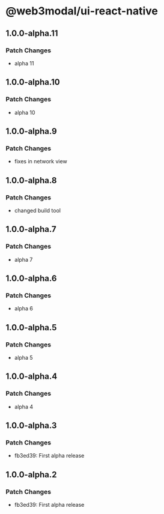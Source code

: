 # @web3modal/ui-react-native

## 1.0.0-alpha.11

### Patch Changes

- alpha 11

## 1.0.0-alpha.10

### Patch Changes

- alpha 10

## 1.0.0-alpha.9

### Patch Changes

- fixes in network view

## 1.0.0-alpha.8

### Patch Changes

- changed build tool

## 1.0.0-alpha.7

### Patch Changes

- alpha 7

## 1.0.0-alpha.6

### Patch Changes

- alpha 6

## 1.0.0-alpha.5

### Patch Changes

- alpha 5

## 1.0.0-alpha.4

### Patch Changes

- alpha 4

## 1.0.0-alpha.3

### Patch Changes

- fb3ed39: First alpha release

## 1.0.0-alpha.2

### Patch Changes

- fb3ed39: First alpha release
